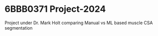 # 6BBB0371 Project-2024
Project under Dr. Mark Holt comparing Manual vs ML based muscle CSA segmentation
